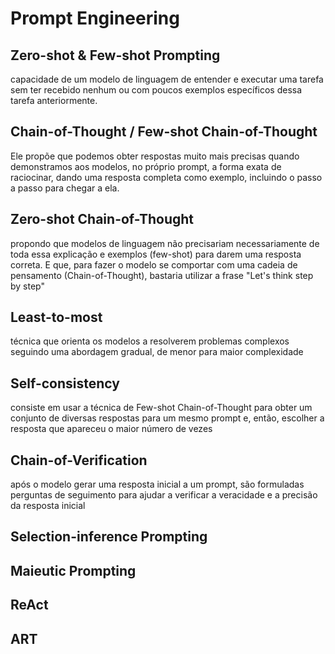 # Prompt Engineering

## Zero-shot & Few-shot Prompting

capacidade de um modelo de linguagem de entender e executar uma tarefa sem ter recebido nenhum ou com poucos exemplos específicos dessa tarefa anteriormente.

## Chain-of-Thought / Few-shot Chain-of-Thought

Ele propõe que podemos obter respostas muito mais precisas quando demonstramos aos modelos, no próprio prompt, a forma exata de raciocinar, dando uma resposta completa como exemplo, incluindo o passo a passo para chegar a ela.

## Zero-shot Chain-of-Thought

propondo que modelos de linguagem não precisariam necessariamente de toda essa explicação e exemplos (few-shot) para darem uma resposta correta.
E que, para fazer o modelo se comportar com uma cadeia de pensamento (Chain-of-Thought), bastaria utilizar a frase "Let's think step by step"

## Least-to-most 

técnica que orienta os modelos a resolverem problemas complexos seguindo uma abordagem gradual, de menor para maior complexidade

## Self-consistency

consiste em usar a técnica de Few-shot Chain-of-Thought para obter um conjunto de diversas respostas para um mesmo prompt e, então, escolher a resposta que apareceu o maior número de vezes

## Chain-of-Verification

após o modelo gerar uma resposta inicial a um prompt, são formuladas perguntas de seguimento para ajudar a verificar a veracidade e a precisão da resposta inicial

## Selection-inference Prompting

## Maieutic Prompting

## ReAct

## ART


